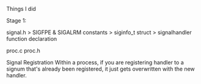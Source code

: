 Things I did

Stage 1:

signal.h
	> SIGFPE & SIGALRM constants
	> siginfo_t struct
	> signalhandler function declaration

proc.c
proc.h

Signal Registration
	Within a process, if you are registering handler to a signum that's already been registered,
	it just gets overwritten with the new handler.
